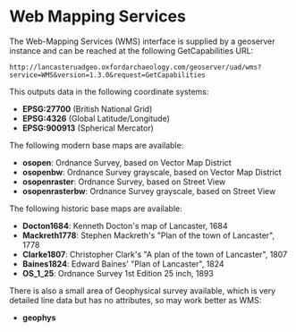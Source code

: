 # Web Mapping Services

The Web-Mapping Services (WMS) interface is supplied by a geoserver instance and can be reached at the following GetCapabilities URL:

    http://lancasteruadgeo.oxfordarchaeology.com/geoserver/uad/wms?service=WMS&version=1.3.0&request=GetCapabilities

This outputs data in the following coordinate systems:

* **EPSG:27700** (British National Grid)
* **EPSG:4326** (Global Latitude/Longitude)
* **EPSG:900913** (Spherical Mercator)

The following modern base maps are available:

* **osopen**: Ordnance Survey, based on Vector Map District
* **osopenbw**: Ordnance Survey grayscale, based on Vector Map District
* **osopenraster**: Ordnance Survey, based on Street View
* **osopenrasterbw**: Ordnance Survey grayscale, based on Street View

The following historic base maps are available:

* **Docton1684**: Kenneth Docton's map of Lancaster, 1684
* **Mackreth1778**: Stephen Mackreth's "Plan of the town of Lancaster", 1778
* **Clarke1807**: Christopher Clark's "A plan of the town of Lancaster", 1807
* **Baines1824**: Edward Baines' "Plan of Lancaster", 1824
* **OS_1_25**: Ordnance Survey 1st Edition 25 inch, 1893

There is also a small area of Geophysical survey available, which is very detailed line data but has no attributes, so may work better as WMS:

* **geophys**
